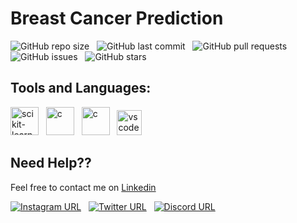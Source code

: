 # Breast Cancer Prediction

![GitHub repo size](https://img.shields.io/github/repo-size/AmanKrSahu/NexusInfo-Breast-Cancer-Prediction?logo=github&style=for-the-badge) &nbsp; ![GitHub last commit](https://img.shields.io/github/last-commit/AmanKrSahu/NexusInfo-Breast-Cancer-Prediction?style=for-the-badge&logo=git) &nbsp; ![GitHub pull requests](https://img.shields.io/github/issues-pr/AmanKrSahu/NexusInfo-Breast-Cancer-Prediction?style=for-the-badge) &nbsp; ![GitHub issues](https://img.shields.io/github/issues/AmanKrSahu/NexusInfo-Breast-Cancer-Prediction?style=for-the-badge) &nbsp; ![GitHub stars](https://img.shields.io/github/stars/AmanKrSahu/NexusInfo-Breast-Cancer-Prediction?style=for-the-badge)  

## Tools and Languages:

<img src="https://upload.wikimedia.org/wikipedia/commons/0/05/Scikit_learn_logo_small.svg" alt="scikit-learn" width="45" height="45"/> &nbsp; <img src="https://cdn.jsdelivr.net/gh/devicons/devicon/icons/python/python-original.svg" alt="c" height="45" width="45"/> &nbsp; <img src="https://cdn.jsdelivr.net/gh/devicons/devicon/icons/jupyter/jupyter-original-wordmark.svg" alt="c" height="45" width="45"/> &nbsp; <img src="https://cdn.jsdelivr.net/gh/devicons/devicon/icons/vscode/vscode-original.svg" alt="vscode" height="40" width="40"/>     

## Need Help??

Feel free to contact me on [Linkedin](https://www.linkedin.com/in/amankrsahu/)

[![Instagram URL](https://img.shields.io/badge/Instagram-E4405F?style=for-the-badge&logo=instagram&logoColor=white)](https://www.instagram.com/itz.amansahu/) &nbsp; [![Twitter URL](https://img.shields.io/badge/Twitter-1DA1F2?style=for-the-badge&logo=twitter&logoColor=white)](https://twitter.com/itzamansahu) &nbsp; [![Discord URL](https://img.shields.io/badge/Discord-7289DA?style=for-the-badge&logo=discord&logoColor=white)](discordapp.com/users/539751578866024479)